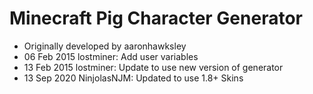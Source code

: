 # Minecraft Pig Character Generator

- Originally developed by aaronhawksley
- 06 Feb 2015 lostminer: Add user variables
- 13 Feb 2015 lostminer: Update to use new version of generator
- 13 Sep 2020 NinjolasNJM: Updated to use 1.8+ Skins
